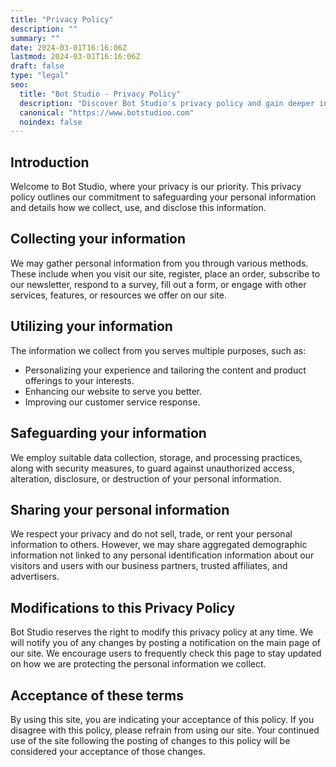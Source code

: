 ```yaml
---
title: "Privacy Policy"
description: ""
summary: ""
date: 2024-03-01T16:16:06Z
lastmod: 2024-03-01T16:16:06Z
draft: false
type: "legal"
seo:
  title: "Bot Studio - Privacy Policy"
  description: "Discover Bot Studio's privacy policy and gain deeper insights into our practices to ensure your data security and privacy."
  canonical: "https://www.botstudioo.com"
  noindex: false
---
```


## Introduction

Welcome to Bot Studio, where your privacy is our priority. This privacy policy outlines our commitment to safeguarding your personal information and details how we collect, use, and disclose this information.

## Collecting your information

We may gather personal information from you through various methods. These include when you visit our site, register, place an order, subscribe to our newsletter, respond to a survey, fill out a form, or engage with other services, features, or resources we offer on our site.

## Utilizing your information

The information we collect from you serves multiple purposes, such as:

- Personalizing your experience and tailoring the content and product offerings to your interests.
- Enhancing our website to serve you better.
- Improving our customer service response.

## Safeguarding your information

We employ suitable data collection, storage, and processing practices, along with security measures, to guard against unauthorized access, alteration, disclosure, or destruction of your personal information.

## Sharing your personal information

We respect your privacy and do not sell, trade, or rent your personal information to others. However, we may share aggregated demographic information not linked to any personal identification information about our visitors and users with our business partners, trusted affiliates, and advertisers.

## Modifications to this Privacy Policy

Bot Studio reserves the right to modify this privacy policy at any time. We will notify you of any changes by posting a notification on the main page of our site. We encourage users to frequently check this page to stay updated on how we are protecting the personal information we collect.

## Acceptance of these terms

By using this site, you are indicating your acceptance of this policy. If you disagree with this policy, please refrain from using our site. Your continued use of the site following the posting of changes to this policy will be considered your acceptance of those changes.
